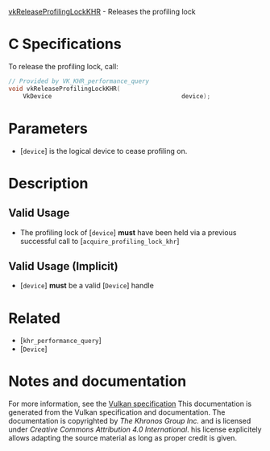 [vkReleaseProfilingLockKHR](https://www.khronos.org/registry/vulkan/specs/1.3-extensions/man/html/vkReleaseProfilingLockKHR.html) - Releases the profiling lock

# C Specifications
To release the profiling lock, call:
```c
// Provided by VK_KHR_performance_query
void vkReleaseProfilingLockKHR(
    VkDevice                                    device);
```

# Parameters
- [`device`] is the logical device to cease profiling on.

# Description
## Valid Usage
-    The profiling lock of [`device`] **must**  have been held via a previous successful call to [`acquire_profiling_lock_khr`]

## Valid Usage (Implicit)
-  [`device`] **must**  be a valid [`Device`] handle

# Related
- [`khr_performance_query`]
- [`Device`]

# Notes and documentation
For more information, see the [Vulkan specification](https://www.khronos.org/registry/vulkan/specs/1.3-extensions/html/vkspec.html)
This documentation is generated from the Vulkan specification and documentation.
The documentation is copyrighted by *The Khronos Group Inc.* and is licensed under *Creative Commons Attribution 4.0 International*.
his license explicitely allows adapting the source material as long as proper credit is given.
        